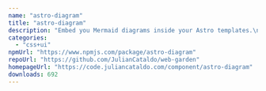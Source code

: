 ```yaml
---
name: "astro-diagram"
title: "astro-diagram"
description: "Embed you Mermaid diagrams inside your Astro templates.\nFeatures server-side rendering and smart caching."
categories:
  - "css+ui"
npmUrl: "https://www.npmjs.com/package/astro-diagram"
repoUrl: "https://github.com/JulianCataldo/web-garden"
homepageUrl: "https://code.juliancataldo.com/component/astro-diagram"
downloads: 692
---
```

